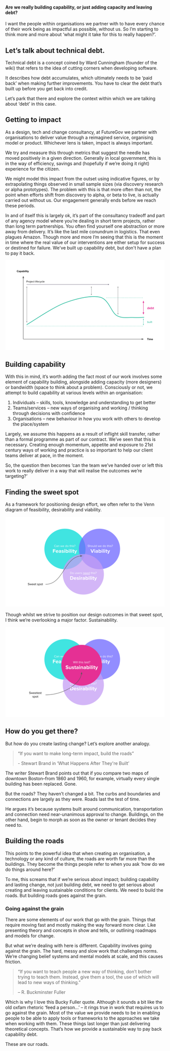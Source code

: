 #### Are we really building capability, or just adding capacity and leaving debt?

I want the people within organisations we partner with to have every chance of their work being as impactful as possible, without us. So I’m starting to think more and more about ‘what might it take for this to really happen?’.

## Let’s talk about technical debt.
Technical debt is a concept coined by Ward Cunningham (founder of the wiki) that refers to the idea of cutting corners when developing software.

It describes how debt accumulates, which ultimately needs to be ‘paid back’ when making further improvements. You have to clear the debt that’s built up before you get back into credit.

Let’s park that there and explore the context within which we are talking about ‘debt’ in this case.

## Getting to impact
As a design, tech and change consultancy, at FutureGov we partner with organisations to deliver value through a reimagined service, organising model or product. Whichever lens is taken, impact is always important.

We try and measure this through metrics that suggest the needle has moved positively in a given direction. Generally in local government, this is in the way of efficiency, savings and (hopefully if we’re doing it right) experience for the citizen.

We might model this impact from the outset using indicative figures, or by extrapolating things observed in small sample sizes (via discovery research or alpha prototypes). The problem with this is that more often than not, the point when efforts shift from discovery to alpha, or beta to live, is actually carried out without us. Our engagement generally ends before we reach these periods.

In and of itself this is largely ok, it’s part of the consultancy tradeoff and part of any agency model where you’re dealing in short term projects, rather than long term partnerships. You often find yourself one abstraction or more away from delivery. It’s like the last mile conundrum in logistics. That even plagues Amazon. Though more and more I’m seeing that this is the moment in time where the real value of our interventions are either setup for success or destined for failure. We've built up capability debt, but don't have a plan to pay it back.

![Capability debt](/assets/img/capability-debt.svg "capability debt graph")

## Building capability
With this in mind, it’s worth adding the fact most of our work involves some element of capability building, alongside adding capacity (more designers) or bandwidth (space to think about a problem). Consciously or not, we attempt to build capability at various levels within an organisation:

1. Individuals – skills, tools, knowledge and understanding to get better
2. Teams/services – new ways of organising and working / thinking through decisions with confidence
3. Organisations – new behaviour in how you work with others to develop the place/system

Largely, we assume this happens as a result of inflight skill transfer, rather than a formal programme as part of our contract. We’ve seen that this is necessary. Creating enough momentum, appetite and exposure to 21st century ways of working and practice is so important to help our client teams deliver at pace, in the moment.

So, the question then becomes ‘can the team we’ve handed over or left this work to really deliver in a way that will realise the outcomes we’re targeting?’

## Finding the sweet spot
As a framework for positioning design effort, we often refer to the Venn diagram of feasibility, desirability and viability.

![Capability venn - the sweet spot](/assets/img/capability-venn-1.svg "capability venn - sweet spot")

Though whilst we strive to position our design outcomes in that sweet spot, I think we’re overlooking a major factor. Sustainability.

![Capability venn - the sweetest spot](/assets/img/capability-venn-2.svg "capability venn - sweetest spot")

## How do you get there?
But how do you create lasting change? Let’s explore another analogy.

> “If you want to make long-term impact, build the roads” <p class="small">- Stewart Brand in ‘What Happens After They're Built’</p>

The writer Stewart Brand points out that if you compare two maps of downtown Boston–from 1860 and 1960, for example, virtually every single building has been replaced. Gone.

But the roads? They haven’t changed a bit. The curbs and boundaries and connections are largely as they were. Roads last the test of time.

He argues it’s because systems built around communication, transportation and connection need near-unanimous approval to change. Buildings, on the other hand, begin to morph as soon as the owner or tenant decides they need to.

## Building the roads
This points to the powerful idea that when creating an organisation, a technology or any kind of culture, the roads are worth far more than the buildings. They become the things people refer to when you ask ‘how do we do things around here?’

To me, this screams that if we’re serious about impact; building capability and lasting change, not just building debt, we need to get serious about creating and leaving sustainable conditions for clients. We need to build the roads. But building roads goes against the grain.

### Going against the grain
There are some elements of our work that go with the grain. Things that require moving fast and mostly making the way forward more clear. Like presenting theory and concepts in show and tells, or outlining roadmaps and models for change.

But what we’re dealing with here is different. Capability involves going against the grain. The hard, messy and slow work that challenges norms. We’re changing belief systems and mental models at scale, and this causes friction.

> “If you want to teach people a new way of thinking, don’t bother trying to teach them. Instead, give them a tool, the use of which will lead to new ways of thinking.” <p class="small">– R. Buckminster Fuller</p>

Which is why I love this Bucky Fuller quote. Although it sounds a bit like the old oxfam rhetoric ‘feed a person…’ – it rings true in work that requires us to go against the grain. Most of the value we provide needs to be in enabling people to be able to apply tools or frameworks to the approaches we take when working with them. These things last longer than just delivering theoretical concepts. That’s how we provide a sustainable way to pay back capability debt.

These are our roads.
